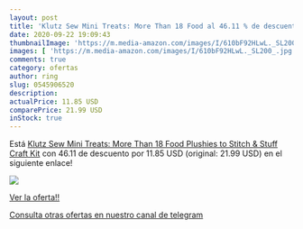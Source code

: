 ```yaml
---
layout: post
title: 'Klutz Sew Mini Treats: More Than 18 Food al 46.11 % de descuento'
date: 2020-09-22 19:09:43
thumbnailImage: 'https://m.media-amazon.com/images/I/610bF92HLwL._SL200_.jpg'
images: [ 'https://m.media-amazon.com/images/I/610bF92HLwL._SL200_.jpg' ]
comments: true
category: ofertas
author: ring
slug: 0545906520
description:
actualPrice: 11.85 USD
comparePrice: 21.99 USD
inStock: true
---
```


Está [Klutz Sew Mini Treats: More Than 18 Food Plushies to Stitch & Stuff  Craft Kit](https://www.amazon.com/dp/0545906520/?tag=redken08-20) con 46.11 de descuento por 11.85 USD (original: 21.99 USD) en el siguiente enlace!

[![](https://m.media-amazon.com/images/I/610bF92HLwL._SL200_.jpg)](https://www.amazon.com/dp/0545906520/?tag=redken08-20)

[Ver la oferta!!](https://www.amazon.com/dp/0545906520/?tag=redken08-20)

[Consulta otras ofertas en nuestro canal de telegram](https://t.me/s/ofertas25)
